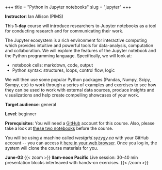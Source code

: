 +++
title = "Python in Jupyter notebooks"
slug = "jupyter"
+++

**Instructor**: Ian Allison (PIMS)

This **1-day** course will introduce researchers to Jupyter notebooks as a tool for conducting research
and for communicating their work.

The Jupyter ecosystem is a rich environment for interactive computing which provides intuitive and
powerful tools for data-analysis, computation and collaboration. We will explore the features of the
Jupyter notebook and the Python programming language. Specifically, we will look at:

- notebook cells: markdown, code, output
- Python syntax: structures, loops, control flow, logic

We will then use some popular Python packages (Pandas, Numpy, Scipy, Sympy, etc) to work through a series
of examples and exercises to see how they can be used to work with external data sources, produce
insights and visualizations and help create compelling showcases of your work.

**Target audience**: general

**Level**: beginner

**Prerequisites**: You will need a [GitHub](https://github.com) account for this course. Also, please
take a look at [these two notebooks](https://github.com/ianabc/WestGridRSSNotes/tree/master/python)
before the course.

<!-- **Software**: -->

You will be using a machine called *westgrid.syzygy.ca* with your GitHub account -- you can access it
[here in your web browser](https://westgrid.syzygy.ca/jupyter/hub/user-redirect/git-pull?repo=https%3A%2F%2Fgithub.com%2Fianabc%2FWestGridRSS2020&urlpath=tree%2FWestGridRSS2020%2F). Once
you log in, the system will clone the course materials for you.

**June-03**
{{< zoom >}}
<b>9am-noon Pacific</b>
Live session: 30-40 min presentation blocks interleaved with hands-on exercises.
{{< /zoom >}}
















<!-- {{< external >}} -->
<!-- <a href="https://jupyter.org/">Jupyter website</a><br> -->
<!-- <a href="https://jupyter.org/documentation">Jupyter documentation</a><br> -->
<!-- {{< /external >}} -->
